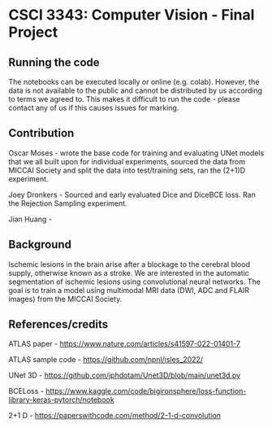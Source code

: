 # CSCI 3343: Computer Vision - Final Project

## Running the code
The notebooks can be executed locally or online (e.g. colab). However, the data is not available to the public and cannot be distributed by us according to terms we agreed to. This makes it difficult to run the code - please contact any of us if this causes issues for marking.

## Contribution
Oscar Moses - wrote the base code for training and evaluating UNet models that we all built upon for individual experiments, sourced the data from MICCAI Society and split the data into test/training sets, ran the (2+1)D experiment.

Joey Dronkers - Sourced and early evaluated Dice and DiceBCE loss. Ran the Rejection Sampling experiment. 

Jian Huang - 

## Background
Ischemic lesions in the brain arise after a blockage to the cerebral blood supply, otherwise known as a stroke. We are interested in the automatic segmentation of ischemic lesions using convolutional neural networks. The goal is to train a model using multimodal MRI data (DWI, ADC and FLAIR images) from the MICCAI Society. 


## References/credits
ATLAS paper - https://www.nature.com/articles/s41597-022-01401-7 

ATLAS sample code - https://github.com/npnl/isles_2022/ 

UNet 3D - https://github.com/jphdotam/Unet3D/blob/main/unet3d.py 

BCELoss - https://www.kaggle.com/code/bigironsphere/loss-function-library-keras-pytorch/notebook 

2+1 D - https://paperswithcode.com/method/2-1-d-convolution 
